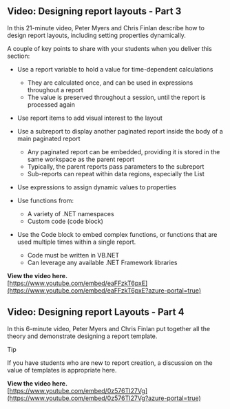 ## Video: Designing report layouts - Part 3

In this 21-minute video, Peter Myers and Chris Finlan describe how to design report layouts, including setting properties dynamically.

A couple of key points to share with your students when you deliver this section:
- Use a report variable to hold a value for time-dependent calculations
    - They are calculated once, and can be used in expressions throughout a report
    - The value is preserved throughout a session, until the report is processed again

- Use report items to add visual interest to the layout

- Use a subreport to display another paginated report inside the body of a main paginated report
    - Any paginated report can be embedded, providing it is stored in the same workspace as the parent report
    - Typically, the parent reports pass parameters to the subreport
    - Sub-reports can repeat within data regions, especially the List

- Use expressions to assign dynamic values to properties
    
- Use functions from:
    - A variety of .NET namespaces
    - Custom code (code block)

- Use the Code block to embed complex functions, or functions that are used multiple times within a single report.
    - Code must be written in VB.NET
    - Can leverage any available .NET Framework libraries

**View the video here.**  
[https://www.youtube.com/embed/eaFFzkT6pxE](https://www.youtube.com/embed/eaFFzkT6pxE?azure-portal=true)


## Video: Designing report Layouts - Part 4

In this 6-minute video, Peter Myers and Chris Finlan put together all the theory and demonstrate designing a report template.

> [!TIP]
> If you have students who are new to report creation, a discussion on the value of templates is appropriate here. 

**View the video here.**  
[https://www.youtube.com/embed/0z576TI27Vg](https://www.youtube.com/embed/0z576TI27Vg?azure-portal=true)

